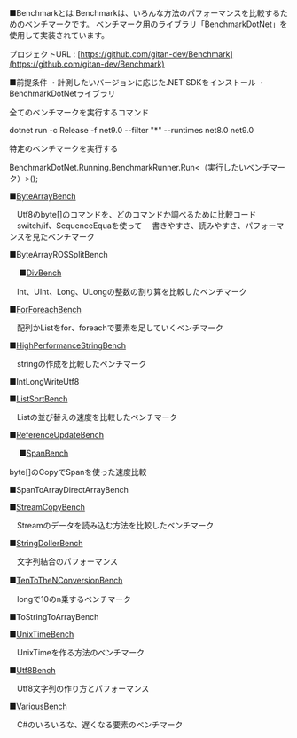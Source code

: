 
■Benchmarkとは
Benchmarkは、いろんな方法のパフォーマンスを比較するためのベンチマークです。
ベンチマーク用のライブラリ「BenchmarkDotNet」を使用して実装されています。

プロジェクトURL : [https://github.com/gitan-dev/Benchmark](https://github.com/gitan-dev/Benchmark)

■前提条件
・計測したいバージョンに応じた.NET SDKをインストール
・BenchmarkDotNetライブラリ




全てのベンチマークを実行するコマンド

dotnet run -c Release -f net9.0 --filter "*" --runtimes net8.0 net9.0

特定のベンチマークを実行する

BenchmarkDotNet.Running.BenchmarkRunner.Run<（実行したいベンチマーク）>();



■[ByteArrayBench](https://gitan.dev/?p=213)

　Utf8のbyte[]のコマンドを、どのコマンドか調べるために比較コード
　switch/if、SequenceEquaを使って
　書きやすさ、読みやすさ、パフォーマンスを見たベンチマーク

■ByteArrayROSSplitBench

　
■[DivBench](https://gitan.dev/?p=275)

　Int、UInt、Long、ULongの整数の割り算を比較したベンチマーク

■[ForForeachBench](https://gitan.dev/?p=180)

　配列かListをfor、foreachで要素を足していくベンチマーク

■[HighPerformanceStringBench](https://gitan.dev/?p=336)

　stringの作成を比較したベンチマーク

■IntLongWriteUtf8

■[ListSortBench](https://gitan.dev/?p=124)

　Listの並び替えの速度を比較したベンチマーク

■[ReferenceUpdateBench](https://gitan.dev/?p=171)

　
■[SpanBench](https://gitan.dev/?p=55)

 byte[]のCopyでSpanを使った速度比較

■SpanToArrayDirectArrayBench

■[StreamCopyBench](https://gitan.dev/?p=180)

　Streamのデータを読み込む方法を比較したベンチマーク

■[StringDollerBench](https://gitan.dev/?p=148)

　文字列結合のパフォーマンス

■[TenToTheNConversionBench](https://gitan.dev/?p=230)　

　longで10のn乗するベンチマーク

■ToStringToArrayBench

■[UnixTimeBench](https://gitan.dev/?p=358)

　UnixTimeを作る方法のベンチマーク

■[Utf8Bench](https://gitan.dev/?p=320)

　Utf8文字列の作り方とパフォーマンス

■[VariousBench](https://gitan.dev/?p=109)

　C#のいろいろな、遅くなる要素のベンチマーク